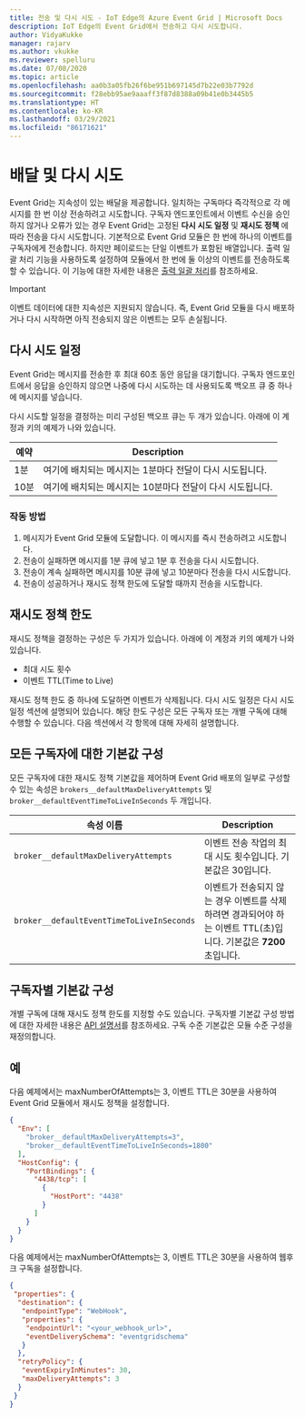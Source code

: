 ```yaml
---
title: 전송 및 다시 시도 - IoT Edge의 Azure Event Grid | Microsoft Docs
description: IoT Edge의 Event Grid에서 전송하고 다시 시도합니다.
author: VidyaKukke
manager: rajarv
ms.author: vkukke
ms.reviewer: spelluru
ms.date: 07/08/2020
ms.topic: article
ms.openlocfilehash: aa0b3a05fb26f6be951b697145d7b22e03b7792d
ms.sourcegitcommit: f28ebb95ae9aaaff3f87d8388a09b41e0b3445b5
ms.translationtype: HT
ms.contentlocale: ko-KR
ms.lasthandoff: 03/29/2021
ms.locfileid: "86171621"
---
```

# <a name="delivery-and-retry"></a>배달 및 다시 시도

Event Grid는 지속성이 있는 배달을 제공합니다. 일치하는 구독마다 즉각적으로 각 메시지를 한 번 이상 전송하려고 시도합니다. 구독자 엔드포인트에서 이벤트 수신을 승인하지 않거나 오류가 있는 경우 Event Grid는 고정된 **다시 시도 일정** 및 **재시도 정책** 에 따라 전송을 다시 시도합니다.  기본적으로 Event Grid 모듈은 한 번에 하나의 이벤트를 구독자에게 전송합니다. 하지만 페이로드는 단일 이벤트가 포함된 배열입니다. 출력 일괄 처리 기능을 사용하도록 설정하여 모듈에서 한 번에 둘 이상의 이벤트를 전송하도록 할 수 있습니다. 이 기능에 대한 자세한 내용은 [출력 일괄 처리](delivery-output-batching.md)를 참조하세요.  

> [!IMPORTANT]
>이벤트 데이터에 대한 지속성은 지원되지 않습니다. 즉, Event Grid 모듈을 다시 배포하거나 다시 시작하면 아직 전송되지 않은 이벤트는 모두 손실됩니다.

## <a name="retry-schedule"></a>다시 시도 일정

Event Grid는 메시지를 전송한 후 최대 60초 동안 응답을 대기합니다. 구독자 엔드포인트에서 응답을 승인하지 않으면 나중에 다시 시도하는 데 사용되도록 백오프 큐 중 하나에 메시지를 넣습니다.

다시 시도할 일정을 결정하는 미리 구성된 백오프 큐는 두 개가 있습니다. 아래에 이 계정과 키의 예제가 나와 있습니다.

| 예약 | Description |
| ---------| ------------ |
| 1분 | 여기에 배치되는 메시지는 1분마다 전달이 다시 시도됩니다.
| 10분 | 여기에 배치되는 메시지는 10분마다 전달이 다시 시도됩니다.

### <a name="how-it-works"></a>작동 방법

1. 메시지가 Event Grid 모듈에 도달합니다. 이 메시지를 즉시 전송하려고 시도합니다.
1. 전송이 실패하면 메시지를 1분 큐에 넣고 1분 후 전송을 다시 시도합니다.
1. 전송이 계속 실패하면 메시지를 10분 큐에 넣고 10분마다 전송을 다시 시도합니다.
1. 전송이 성공하거나 재시도 정책 한도에 도달할 때까지 전송을 시도합니다.

## <a name="retry-policy-limits"></a>재시도 정책 한도

재시도 정책을 결정하는 구성은 두 가지가 있습니다. 아래에 이 계정과 키의 예제가 나와 있습니다.

* 최대 시도 횟수
* 이벤트 TTL(Time to Live)

재시도 정책 한도 중 하나에 도달하면 이벤트가 삭제됩니다. 다시 시도 일정은 다시 시도 일정 섹션에 설명되어 있습니다. 해당 한도 구성은 모든 구독자 또는 개별 구독에 대해 수행할 수 있습니다. 다음 섹션에서 각 항목에 대해 자세히 설명합니다.

## <a name="configuring-defaults-for-all-subscribers"></a>모든 구독자에 대한 기본값 구성

모든 구독자에 대한 재시도 정책 기본값을 제어하며 Event Grid 배포의 일부로 구성할 수 있는 속성은 `brokers__defaultMaxDeliveryAttempts` 및 `broker__defaultEventTimeToLiveInSeconds` 두 개입니다.

| 속성 이름 | Description |
| ---------------- | ------------ |
| `broker__defaultMaxDeliveryAttempts` | 이벤트 전송 작업의 최대 시도 횟수입니다. 기본값은 30입니다.
| `broker__defaultEventTimeToLiveInSeconds` | 이벤트가 전송되지 않는 경우 이벤트를 삭제하려면 경과되어야 하는 이벤트 TTL(초)입니다. 기본값은 **7200** 초입니다.

## <a name="configuring-defaults-per-subscriber"></a>구독자별 기본값 구성

개별 구독에 대해 재시도 정책 한도를 지정할 수도 있습니다.
구독자별 기본값 구성 방법에 대한 자세한 내용은 [API 설명서](api.md)를 참조하세요. 구독 수준 기본값은 모듈 수준 구성을 재정의합니다.

## <a name="examples"></a>예

다음 예제에서는 maxNumberOfAttempts는 3, 이벤트 TTL은 30분을 사용하여 Event Grid 모듈에서 재시도 정책을 설정합니다.

```json
{
  "Env": [
    "broker__defaultMaxDeliveryAttempts=3",
    "broker__defaultEventTimeToLiveInSeconds=1800"
  ],
  "HostConfig": {
    "PortBindings": {
      "4438/tcp": [
        {
          "HostPort": "4438"
        }
      ]
    }
  }
}
```

다음 예제에서는 maxNumberOfAttempts는 3, 이벤트 TTL은 30분을 사용하여 웹후크 구독을 설정합니다.

```json
{
 "properties": {
  "destination": {
   "endpointType": "WebHook",
   "properties": {
    "endpointUrl": "<your_webhook_url>",
    "eventDeliverySchema": "eventgridschema"
   }
  },
  "retryPolicy": {
   "eventExpiryInMinutes": 30,
   "maxDeliveryAttempts": 3
  }
 }
}
```

